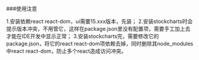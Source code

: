 ###使用注意

 1.安装依赖react react-dom，ui需要15.xxx版本，先装；
 2.安装stockcharts时会提示版本冲突，不用管它，这样在package.json里没有配置项，需要手工加上去才能在IDE开发中显示正常；
 3.安装stockcharts完，需要修改它的package.json，将它的react react-dom项依赖去掉，同时删除其node_modules中react react-dom，防止多个react造成访问冲突。
